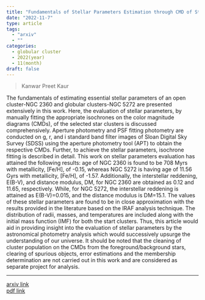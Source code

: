 ```yaml
---
title: "Fundamentals of Stellar Parameters Estimation through CMD of Star Clusters: Open (NGC2360) and Globular (NGC 5272)"
date: "2022-11-7"
type: article
tags:
  - "arxiv"
  - ""
categories:
  - globular cluster
  - 2022(year)
  - 11(month)
draft: false
---
```


> Kanwar Preet Kaur

The fundamentals of estimating essential stellar parameters of an open cluster-NGC 2360 and globular clusters-NGC 5272 are presented extensively in this work. Here, the evaluation of stellar parameters, by manually fitting the appropriate isochrones on the color magnitude diagrams (CMDs), of the selected star clusters is discussed comprehensively. Aperture photometry and PSF fitting photometry are conducted on g, r, and i standard band filter images of Sloan Digital Sky Survey (SDSS) using the aperture photometry tool (APT) to obtain the respective CMDs. Further, to achieve the stellar parameters, isochrone fitting is described in detail. This work on stellar parameters evaluation has attained the following results: age of NGC 2360 is found to be 708 Myrs with metallicity, [Fe/H], of -0.15, whereas NGC 5272 is having age of 11.56 Gyrs with metallicity, [Fe/H], of -1.57. Additionally, the interstellar reddening, E(B-V), and distance modulus, DM, for NGC 2360 are obtained as 0.12 and 11.65, respectively. While, for NGC 5272, the interstellar reddening is attained as E(B-V)=0.015, and the distance modulus is DM=15.1. The values of these stellar parameters are found to be in close approximation with the results provided in the literature based on the IRAF analysis technique. The distribution of radii, masses, and temperatures are included along with the initial mass function (IMF) for both the start clusters. Thus, this article would aid in providing insight into the evaluation of stellar parameters by the astronomical photometry analysis which would successively upsurge the understanding of our universe. It should be noted that the cleaning of cluster population on the CMDs from the foreground/background stars, clearing of spurious objects, error estimations and the membership determination are not carried out in this work and are considered as separate project for analysis.

---

[arxiv link](https://arxiv.org/abs/2209.03019)  
[pdf link](https://arxiv.org/pdf/2209.03019)